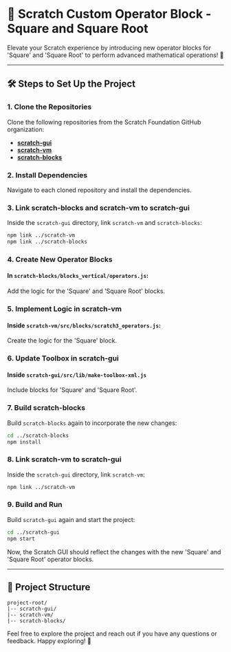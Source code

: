 # 🎨 Scratch Custom Operator Block - Square and Square Root

Elevate your Scratch experience by introducing new operator blocks for 'Square' and 'Square Root' to perform advanced mathematical operations! 🚀

---

## 🛠️ **Steps to Set Up the Project**

### 1. **Clone the Repositories**

Clone the following repositories from the Scratch Foundation GitHub organization:

- [**scratch-gui**](https://github.com/scratchfoundation/scratch-gui)
- [**scratch-vm**](https://github.com/scratchfoundation/scratch-vm)
- [**scratch-blocks**](https://github.com/scratchfoundation/scratch-blocks)

### 2. **Install Dependencies**

Navigate to each cloned repository and install the dependencies.

### 3. **Link scratch-blocks and scratch-vm to scratch-gui**

Inside the `scratch-gui` directory, link `scratch-vm` and `scratch-blocks`:

```bash
npm link ../scratch-vm
npm link ../scratch-blocks
```

### 4. **Create New Operator Blocks**

#### In `scratch-blocks/blocks_vertical/operators.js`:

Add the logic for the 'Square' and 'Square Root' blocks.

### 5. **Implement Logic in scratch-vm**

#### Inside `scratch-vm/src/blocks/scratch3_operators.js`:

Create the logic for the 'Square' block.

### 6. **Update Toolbox in scratch-gui**

#### Inside `scratch-gui/src/lib/make-toolbox-xml.js`

Include blocks for 'Square' and 'Square Root'.

### 7. **Build scratch-blocks**

Build `scratch-blocks` again to incorporate the new changes:

```bash
cd ../scratch-blocks
npm install
```

### 8. **Link scratch-vm to scratch-gui**

Inside the `scratch-gui` directory, link `scratch-vm`:

```bash
npm link ../scratch-vm
```

### 9. **Build and Run**

Build `scratch-gui` again and start the project:

```bash
cd ../scratch-gui
npm start
```

Now, the Scratch GUI should reflect the changes with the new 'Square' and 'Square Root' operator blocks.

---

## 📁 Project Structure

```
project-root/
|-- scratch-gui/
|-- scratch-vm/
|-- scratch-blocks/
```

Feel free to explore the project and reach out if you have any questions or feedback. Happy exploring! 🎉

